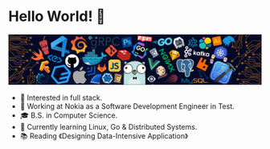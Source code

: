 # Hello World! 👋

![](https://github.com/PepperoniBlvd/PepperoniBlvd/blob/main/icons/header_.png)

* 🧐   Interested in full stack.
* 💼   Working at Nokia as a Software Development Engineer in Test.
* 🎓   B.S. in Computer Science.
* 🌱   Currently learning Linux, Go & Distributed Systems.
* 📚   Reading 《Designing Data-Intensive Application》

<!--
**PepperoniBlvd/PepperoniBlvd** is a ✨ _special_ ✨ repository because its `README.md` (this file) appears on your GitHub profile.

Here are some ideas to get you started:

- 🔭 I’m currently working on ...
- 🌱 I’m currently learning ...
- 👯 I’m looking to collaborate on ...
- 🤔 I’m looking for help with ...
- 💬 Ask me about ...
- 📫 How to reach me: ...
- 😄 Pronouns: ...
- ⚡ Fun fact: ...
-->
